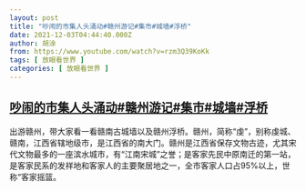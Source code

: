 ```yaml
---
layout: post
title: "吵闹的市集人头涌动#赣州游记#集市#城墙#浮桥"
date: 2021-12-03T04:44:40.000Z
author: 胡涂
from: https://www.youtube.com/watch?v=rzm3Q39KoKk
tags: [ 放眼看世界 ]
categories: [ 放眼看世界 ]
---
```

<!--1638506680000-->
[吵闹的市集人头涌动#赣州游记#集市#城墙#浮桥](https://www.youtube.com/watch?v=rzm3Q39KoKk)
------

<div>
出游赣州，带大家看一看赣南古城墙以及赣州浮桥。赣州，简称“虔”，别称虔城、赣南，江西省辖地级市，是江西省的南大门。赣州是江西省保存文物古迹，尤其宋代文物最多的一座滨水城市，有“江南宋城”之誉；是客家先民中原南迁的第一站，是客家民系的发祥地和客家人的主要聚居地之一，全市客家人口占95%以上，世称“客家摇篮。
</div>
